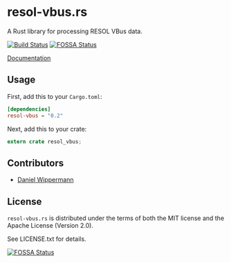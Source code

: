 # resol-vbus.rs

A Rust library for processing RESOL VBus data.

[![Build Status](https://travis-ci.org/danielwippermann/resol-vbus.rs.svg?branch=master)](https://travis-ci.org/danielwippermann/resol-vbus.rs)
[![FOSSA Status](https://app.fossa.io/api/projects/git%2Bgithub.com%2Fdanielwippermann%2Fresol-vbus.rs.svg?type=shield)](https://app.fossa.io/projects/git%2Bgithub.com%2Fdanielwippermann%2Fresol-vbus.rs?ref=badge_shield)

[Documentation](https://docs.rs/resol-vbus/)


## Usage

First, add this to your `Cargo.toml`:

```toml
[dependencies]
resol-vbus = "0.2"
```

Next, add this to your crate:

```rust
extern crate resol_vbus;
```


## Contributors

- [Daniel Wippermann](https://github.com/danielwippermann)


## License

`resol-vbus.rs` is distributed under the terms of both the MIT license and the
Apache License (Version 2.0).

See LICENSE.txt for details.


[![FOSSA Status](https://app.fossa.io/api/projects/git%2Bgithub.com%2Fdanielwippermann%2Fresol-vbus.rs.svg?type=large)](https://app.fossa.io/projects/git%2Bgithub.com%2Fdanielwippermann%2Fresol-vbus.rs?ref=badge_large)